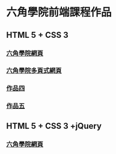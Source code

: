 <h1>六角學院前端課程作品</h1>

<h2>HTML 5 + CSS 3</h2>

<h3><a href="https://williamhsieh615.github.io/Front-end/HTML and CSS/Project1/index.html" target="_blank">六角學院網頁</a></h3>
<h3><a href="https://williamhsieh615.github.io/Front-end/HTML and CSS/Project3/index.html" target="_blank">六角學院多頁式網頁</a></h3>
<h3><a href="https://williamhsieh615.github.io/Front-end/" target="_blank">作品四</a></h3>
<h3><a href="https://williamhsieh615.github.io/Front-end/" target="_blank">作品五</a></h3>

<h2>HTML 5 + CSS 3 +jQuery</h2>

<h3><a href="https://williamhsieh615.github.io/Front-end/HTML and CSS/Project2/index.html" target="_blank">六角學院網頁</a></h3>
